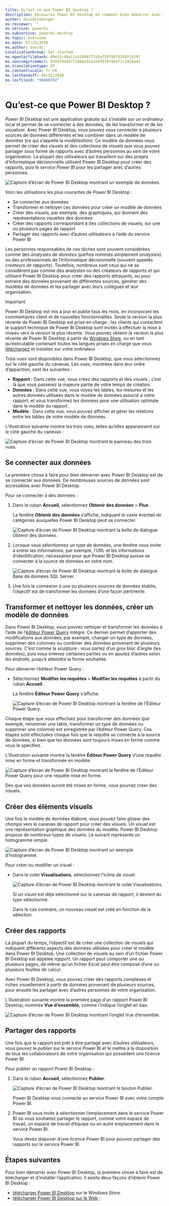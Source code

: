 ```yaml
---
title: Qu’est-ce que Power BI Desktop ?
description: Découvrez Power BI Desktop et comment bien démarrer avec.
author: davidiseminger
ms.reviewer: ''
ms.service: powerbi
ms.subservice: powerbi-desktop
ms.topic: overview
ms.date: 07/23/2020
ms.author: davidi
LocalizationGroup: Get started
ms.openlocfilehash: 09e51c46a11c41008f77d3a7597807b35b57d297
ms.sourcegitcommit: 9350f994b7f18b0a52a2e9f8f8f8e472c342ea42
ms.translationtype: HT
ms.contentlocale: fr-FR
ms.lasthandoff: 09/22/2020
ms.locfileid: "90860782"
---
```

# <a name="what-is-power-bi-desktop"></a>Qu’est-ce que Power BI Desktop ?

*Power BI Desktop* est une application gratuite qui s’installe sur un ordinateur local et permet de se connecter à des données, de les transformer et de les visualiser. Avec Power BI Desktop, vous pouvez vous connecter à plusieurs sources de données différentes et les combiner dans un modèle de données (ce qui s’appelle la *modélisation*). Ce modèle de données vous permet de créer des visuels et des collections de visuels que vous pouvez partager sous forme de rapports avec d’autres personnes au sein de votre organisation. La plupart des utilisateurs qui travaillent sur des projets d’informatique décisionnelle utilisent Power BI Desktop pour créer des rapports, puis le *service Power BI* pour les partager avec d’autres personnes.

![Capture d’écran de Power BI Desktop montrant un exemple de données.](media/desktop-what-is-desktop/what-is-desktop_01.png)

Voici les utilisations les plus courantes de Power BI Desktop :

* Se connecter aux données
* Transformer et nettoyer ces données pour créer un modèle de données
* Créer des visuels, par exemple, des graphiques, qui donnent des représentations visuelles des données
* Créer des rapports correspondant à des collections de visuels, sur une ou plusieurs pages de rapport
* Partager des rapports avec d’autres utilisateurs à l’aide du service Power BI

Les personnes responsables de ces tâches sont souvent considérées comme des *analystes de données* (parfois nommés simplement *analystes*) ou des professionnels de l’informatique décisionnelle (souvent appelés *créateurs de rapports*). Toutefois, nombreux sont ceux qui ne se considèrent pas comme des analystes ou des créateurs de rapports et qui utilisent Power BI Desktop pour créer des rapports attrayants, ou pour extraire des données provenant de différentes sources, générer des modèles de données et les partager avec leurs collègues et leur organisation.


> [!IMPORTANT]
> Power BI Desktop est mis à jour et publié tous les mois, en incorporant les commentaires client et de nouvelles fonctionnalités. Seule la version la plus récente de Power BI Desktop est prise en charge ; les clients qui contactent le support technique de Power BI Desktop sont invités à effectuer la mise à niveau vers la version la plus récente. Vous pouvez obtenir la version la plus récente de Power BI Desktop à partir du [Windows Store](https://aka.ms/pbidesktopstore), ou en tant qu’exécutable contenant toutes les langues prises en charge que vous [téléchargez](https://www.microsoft.com/download/details.aspx?id=58494) et installez sur votre ordinateur.


Trois vues sont disponibles dans Power BI Desktop, que vous sélectionnez sur le côté gauche du canevas. Les vues, montrées dans leur ordre d’apparition, sont les suivantes :
* **Rapport** : Dans cette vue, vous créez des rapports et des visuels ; c’est là que vous passerez la majeure partie de votre temps de création.
* **Données** : Dans cette vue, vous voyez les tables, les mesures et les autres données utilisées dans le modèle de données associé à votre rapport, et vous transformez les données pour une utilisation optimale dans le modèle du rapport.
* **Modèle** : Dans cette vue, vous pouvez afficher et gérer les relations entre les tables de votre modèle de données.

L’illustration suivante montre les trois vues, telles qu’elles apparaissent sur le côté gauche du canevas :

![Capture d’écran de Power BI Desktop montrant le panneau des trois vues.](media/desktop-what-is-desktop/what-is-desktop-07.png)
 

## <a name="connect-to-data"></a>Se connecter aux données
La première chose à faire pour bien démarrer avec Power BI Desktop est de se connecter aux données. De nombreuses sources de données sont accessibles avec Power BI Desktop. 

Pour se connecter à des données :

1. Dans le ruban **Accueil**, sélectionnez **Obtenir des données** > **Plus**. 

   La fenêtre **Obtenir des données** s’affiche, indiquant le vaste éventail de catégories auxquelles Power BI Desktop peut se connecter.

   ![Capture d’écran de Power BI Desktop montrant la boîte de dialogue Obtenir des données.](media/desktop-what-is-desktop/what-is-desktop_02.png)

2. Lorsque vous sélectionnez un type de données, une fenêtre vous invite à entrer les informations, par exemple, l’URL et les informations d’identification, nécessaires pour que Power BI Desktop puisse se connecter à la source de données en votre nom.

   ![Capture d’écran de Power BI Desktop montrant la boîte de dialogue Base de données SQL Server.](media/desktop-what-is-desktop/what-is-desktop_03.png)

3. Une fois la connexion à une ou plusieurs sources de données établie, l’objectif est de transformer les données d’une façon pertinente.

## <a name="transform-and-clean-data-create-a-model"></a>Transformer et nettoyer les données, créer un modèle de données

Dans Power BI Desktop, vous pouvez nettoyer et transformer les données à l’aide de l’[éditeur Power Query](../transform-model/desktop-query-overview.md) intégré. Ce dernier permet d’apporter des modifications aux données, par exemple, changer un type de données, supprimer des colonnes ou combiner des données provenant de plusieurs sources. C’est comme la sculpture : vous partez d’un gros bloc d’argile (les données), puis vous enlevez certaines parties ou en ajoutez d’autres selon les endroits, jusqu’à atteindre la forme souhaitée. 

Pour démarrer l’éditeur Power Query :

- Sélectionnez **Modifier les requêtes** > **Modifier les requêtes** à partir du ruban **Accueil**.

   La fenêtre **Éditeur Power Query** s’affiche.

   ![Capture d’écran de Power BI Desktop montrant la fenêtre de l’Éditeur Power Query.](media/desktop-getting-started/designer_gsg_editquery.png)

Chaque étape que vous effectuez pour transformer des données (par exemple, renommer une table, transformer un type de données ou supprimer une colonne) est enregistrée par l’éditeur Power Query. Ces étapes sont effectuées chaque fois que la requête se connecte à la source de données, si bien que les données sont toujours mises en forme comme vous le spécifiez.

L’illustration suivante montre la fenêtre **Éditeur Power Query** d’une requête mise en forme et transformée en modèle.

 ![Capture d’écran de Power BI Desktop montrant la fenêtre de l’Éditeur Power Query pour une requête mise en forme.](media/desktop-getting-started/shapecombine_querysettingsfinished.png)

Dès que vos données auront été mises en forme, vous pourrez créer des visuels. 

## <a name="create-visuals"></a>Créer des éléments visuels 

Une fois le modèle de données élaboré, vous pouvez faire glisser des *champs* vers le canevas de rapport pour créer des *visuels*. Un visuel est une représentation graphique des données du modèle. Power BI Desktop propose de nombreux types de visuels. Le suivant représente un histogramme simple. 

![Capture d’écran de Power BI Desktop montrant un exemple d’histogramme.](media/desktop-what-is-desktop/what-is-desktop_04.png)

Pour créer ou modifier un visuel : 

- Dans le volet **Visualisations**, sélectionnez l’icône de visuel. 

   ![Capture d’écran de Power BI Desktop montrant le volet Visualisations.](media/desktop-what-is-desktop/what-is-desktop_05.png)

   Si un visuel est déjà sélectionné sur le canevas de rapport, il devient du type sélectionné. 

   Dans le cas contraire, un nouveau visuel est créé en fonction de la sélection.


## <a name="create-reports"></a>Créer des rapports

La plupart du temps, l’objectif est de créer une collection de visuels qui indiquent différents aspects des données utilisées pour créer le modèle dans Power BI Desktop. Une collection de visuels au sein d’un fichier Power BI Desktop est appelée *rapport*. Un rapport peut comporter une ou plusieurs pages, de même qu’un fichier Excel peut être composé d’une ou plusieurs feuilles de calcul.

Avec Power BI Desktop, vous pouvez créer des rapports complexes et riches visuellement à partir de données provenant de plusieurs sources, pour ensuite les partager avec d’autres personnes de votre organisation.

L’illustration suivante montre la première page d’un rapport Power BI Desktop, nommée **Vue d’ensemble**, comme l’indique l’onglet en bas. 

![Capture d’écran de Power BI Desktop montrant l’onglet Vue d’ensemble.](media/desktop-what-is-desktop/what-is-desktop_01.png)

## <a name="share-reports"></a>Partager des rapports

Une fois que le rapport est prêt à être partagé avec d’autres utilisateurs, vous pouvez le *publier* sur le service Power BI et le mettre à la disposition de tous les collaborateurs de votre organisation qui possèdent une licence Power BI. 

Pour publier un rapport Power BI Desktop : 

1. Dans le ruban **Accueil**, sélectionnez **Publier**.

   ![Capture d’écran de Power BI Desktop montrant le bouton Publier.](media/desktop-what-is-desktop/what-is-desktop_06.png)

   Power BI Desktop vous connecte au service Power BI avec votre compte Power BI. 

2. Power BI vous invite à sélectionner l’emplacement dans le service Power BI où vous souhaitez partager le rapport, comme votre espace de travail, un espace de travail d’équipe ou un autre emplacement dans le service Power BI. 

   Vous devez disposer d’une licence Power BI pour pouvoir partager des rapports sur le service Power BI.


## <a name="next-steps"></a>Étapes suivantes

Pour bien démarrer avec Power BI Desktop, la première chose à faire est de télécharger et d’installer l’application. Il existe deux façons d’obtenir Power BI Desktop :

* [télécharger Power BI Desktop](https://aka.ms/pbidesktopstore) sur le Windows Store.
* [télécharger Power BI Desktop sur le Web](https://www.microsoft.com/download/details.aspx?id=58494) ;